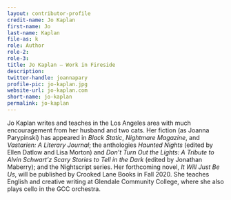 ```yaml
---
layout: contributor-profile
credit-name: Jo Kaplan
first-name: Jo
last-name: Kaplan
file-as: k
role: Author
role-2:
role-3:
title: Jo Kaplan — Work in Fireside
description:
twitter-handle: joannapary
profile-pic: jo-kaplan.jpg
website-url: jo-kaplan.com
short-name: jo-kaplan
permalink: jo-kaplan
---
```

Jo Kaplan writes and teaches in the Los Angeles area with much encouragement from her husband and two cats. Her fiction (as Joanna Parypinski) has appeared in _Black Static_, _Nightmare Magazine_, and _Vastarien: A Literary Journal_; the anthologies _Haunted Nights_ (edited by Ellen Datlow and Lisa Morton) and _Don’t Turn Out the Lights: A Tribute to Alvin Schwart’z Scary Stories to Tell in the Dark_ (edited by Jonathan Maberry); and the Nightscript series. Her forthcoming novel, _It Will Just Be Us_, will be published by Crooked Lane Books in Fall 2020. She teaches English and creative writing at Glendale Community College, where she also plays cello in the GCC orchestra.
